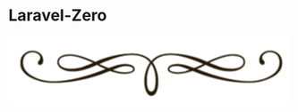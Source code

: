 <div class="text-center" markdown="0">

# Laravel-Zero
<div>
<img src="assets/vineta.png" class="vineta" />
</div>

</div>
